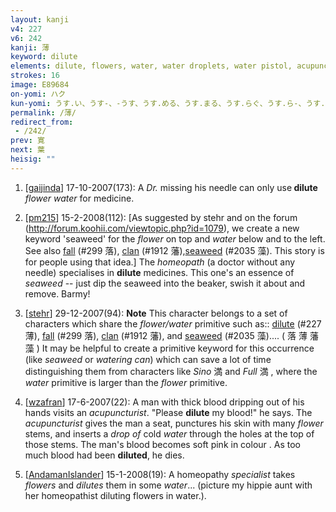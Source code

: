 ```yaml
---
layout: kanji
v4: 227
v6: 242
kanji: 薄
keyword: dilute
elements: dilute, flowers, water, water droplets, water pistol, acupuncturist, specialty, drop, ten, needle, rice field, brains, glue
strokes: 16
image: E89684
on-yomi: ハク
kun-yomi: うす.い、うす-、-うす、うす.める、うす.まる、うす.らぐ、うす.ら-、うす.れる、すすき
permalink: /薄/
redirect_from:
 - /242/
prev: 寛
next: 葉
heisig: ""
---
```


1) [<a href="http://kanji.koohii.com/profile/gaijinda">gaijinda</a>] 17-10-2007(173): A <em>Dr.</em> missing his needle can only use<strong> dilute</strong> <em>flower water</em> for medicine.

2) [<a href="http://kanji.koohii.com/profile/pm215">pm215</a>] 15-2-2008(112): [As suggested by stehr and on the forum (<a href="http://forum.koohii.com/viewtopic.php?id=1079">http://forum.koohii.com/viewtopic.php?id=1079</a>), we create a new keyword &#039;seaweed&#039; for the <em>flower</em> on top and <em>water</em> below and to the left. See also <a href="../v4/299.html">fall</a> (#299 落), <a href="../v4/1912.html">clan</a> (#1912 藩),<a href="../v4/2035.html">seaweed</a> (#2035 藻). This story is for people using that idea.] The <em>homeopath</em> (a doctor without any needle) specialises in <strong>dilute</strong> medicines. This one&#039;s an essence of <em>seaweed</em> -- just dip the seaweed into the beaker, swish it about and remove. Barmy!

3) [<a href="http://kanji.koohii.com/profile/stehr">stehr</a>] 29-12-2007(94): <strong>Note</strong> This character belongs to a set of characters which share the <em>flower/water</em> primitive such as:: <a href="../v4/227.html">dilute</a> (#227 薄), <a href="../v4/299.html">fall</a> (#299 落), <a href="../v4/1912.html">clan</a> (#1912 藩), and <a href="../v4/2035.html">seaweed</a> (#2035 藻).... ( 落 薄 藩 藻 ) It may be helpful to create a primitive keyword for this occurrence (like <em>seaweed</em> or <em>watering can</em>) which can save a lot of time distinguishing them from characters like <em>Sino</em> 満 and <em>Full</em> 満 , where the <em>water</em> primitive is larger than the <em>flower</em> primitive.

4) [<a href="http://kanji.koohii.com/profile/wzafran">wzafran</a>] 17-6-2007(22): A man with thick blood dripping out of his hands visits an <em>acupuncturist</em>. &quot;Please <strong>dilute</strong> my blood!&quot; he says. The <em>acupuncturist</em> gives the man a seat, punctures his skin with many <em>flower</em> stems, and inserts a <em>drop of</em> cold <em>water</em> through the holes at the top of those stems. The man&#039;s blood becomes soft pink in colour . As too much blood had been <strong>diluted</strong>, he dies.

5) [<a href="http://kanji.koohii.com/profile/AndamanIslander">AndamanIslander</a>] 15-1-2008(19): A homeopathy <em>specialist</em> takes <em>flowers</em> and <em>dilutes</em> them in some <em>water</em>... (picture my hippie aunt with her homeopathist diluting flowers in water.).

